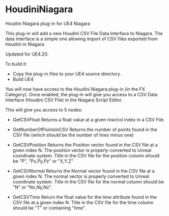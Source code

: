 # HoudiniNiagara

Houdini Niagara plug-in for UE4 Niagara

This plug-in will add a new Houdini CSV File Data Interface to Niagara.
The data interface is a simple one allowing import of CSV files exported from Houdini in Niagara.

Updated for UE4.20.

To build it:
- Copy the plug-in files to your UE4 source directory.
- Build UE4

You will now have access to the Houdini Niagara plug-in (in the FX Category).
Once enabled, the plug-in will give you access to a CSV Data Interface (Houdini CSV File) in the Niagara Script Editor.

This will give you access to 5 nodes:

- GetCSVFloat
Returns a float value at a given row/col index in a CSV File.

- GetNumberOfPointsInCSV
Returns the number of points found in the CSV file (which should be the number of lines minus one)

- GetCSVPosition
Returns the Position vector found in the CSV file at a given index N.
The position vector is properly converted to Unreal coordinate system.
Title in the CSV file for the position column should be "P", "Px,Py,Pz" or "X,Y,Z" 

- GetCSVNormal
Returns the Normal vector found in the CSV file at a given index N.
The normal vector is properly converted to Unreal coordinate system.
Title in the CSV file for the normal column should be "N" or "Nx,Ny,Nz".

- GetCSVTime
Return the float value for the time attribute found in the CSV file at a given index N.
Title in the CSV file for the time column should be "T" or containing "time".

